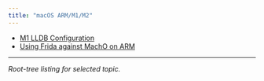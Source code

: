 ```yaml
---
title: "macOS ARM/M1/M2"
---
```


* [M1 LLDB Configuration](/configure-lldb-on-m1/m2/)
* [Using Frida against MachO on ARM](/using-frida-against-macho-on-arm)

---

*Root-tree listing for selected topic.*
